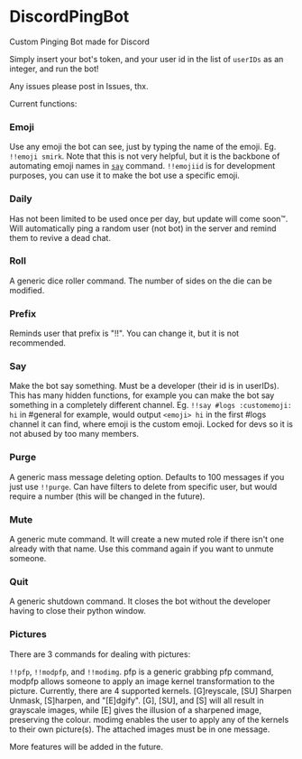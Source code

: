 # DiscordPingBot
Custom Pinging Bot made for Discord

Simply insert your bot's token, and your user id in the list of `userIDs` as an integer, and run the bot!

Any issues please post in Issues, thx.

Current functions:
### Emoji
Use any emoji the bot can see, just by typing the name of the emoji. Eg. `!!emoji smirk`. Note that this is not very helpful, but it is the backbone of automating emoji names in [`say`](#say) command. `!!emojiid` is for development purposes, you can use it to make the bot use a specific emoji.

### Daily
Has not been limited to be used once per day, but update will come soon:tm:. Will automatically ping a random user (not bot) in the server and remind them to revive a dead chat.

### Roll
A generic dice roller command. The number of sides on the die can be modified.

### Prefix
Reminds user that prefix is "!!". You can change it, but it is not recommended.

### Say
Make the bot say something. Must be a developer (their id is in userIDs). This has many hidden functions, for example you can make the bot say something in a completely different channel. Eg. `!!say #logs :customemoji: hi` in #general for example, would output `<emoji> hi` in the first #logs channel it can find, where emoji is the custom emoji. Locked for devs so it is not abused by too many members.

### Purge
A generic mass message deleting option. Defaults to 100 messages if you just use `!!purge`. Can have filters to delete from specific user, but would require a number (this will be changed in the future).

### Mute
A generic mute command. It will create a new muted role if there isn't one already with that name. Use this command again if you want to unmute someone.

### Quit
A generic shutdown command. It closes the bot without the developer having to close their python window.

### Pictures
There are 3 commands for dealing with pictures:

`!!pfp`, `!!modpfp`, and `!!modimg`. pfp is a generic grabbing pfp command, modpfp allows someone to apply an image kernel transformation to the picture. Currently, there are 4 supported kernels. [G]reyscale, [SU] Sharpen Unmask, [S]harpen, and "[E]dgify". [G], [SU], and [S] will all result in grayscale images, while [E] gives the illusion of a sharpened image, preserving the colour. modimg enables the user to apply any of the kernels to their own picture(s). The attached images must be in one message.

More features will be added in the future.

